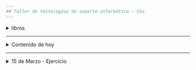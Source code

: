 ```yaml
---
## Taller de tecnologías de soporte informático - 5to
---
```


<details> 
  <summary> libros </summary>

 - [el gran libro de HTML, CSS y JavaScript](https://github.com/nadianoe/nadianoe.github.io/blob/master/taller5to2022/libros2022taller5to/El-gran-libro-de-HTML5-CSS3-y-JavaScript.pdf)
 - [the-complete-reference-html-css-fifth-edition.pdf](https://github.com/nadianoe/nadianoe.github.io/blob/master/taller5to2022/libros2022taller5to/the-complete-reference-html-css-fifth-edition.pdf)
  
</details>

----

<details> 
  <summary> Contenido de hoy </summary>
 
 - Cap. 2, desde la página 24 a la página 31 del libro "El-gran-libro-de-HTML5-CSS3-y-JavaScript.pdf"

  <summary> libros </summary>"
 
 </details>
 
----

<details>

  <summary> 15 de Marzo - Ejercicio  </summary>
 

- Crear un sitio web que sirva para poder exponer los trabajos realizados en las materias:
    - Laboratorio de programación Orientada a objetos
    - Taller de Tecnologías de Soporte Informático.

- Se deberá cumplir los siguientes requisitos:
  - su nombre, apellido y curso.
  - Cada trabajo realizado deberá estar asociado a la fecha en la que fué pedido y el tema.
  - Con respecto a los archivos del Laboratorio, cada archivo con extensión .java deberá
    tener asociado un botón que deberá desplegar el código correspondiente al archivo.
      - Para esto último, utilizar el [método toggle() de JQuery](https://api.jquery.com/toggle/)
   
 - Una forma alternativa de importar la librería JQuery es colocando la siguiente etiqueta dentro de
 las etiquetas "HEAD":
 
 ```html
 <head>
      <script src="https://ajax.googleapis.com/ajax/libs/jquery/3.6.0/jquery.min.js"></script>
 </head>
 ```
</details>
